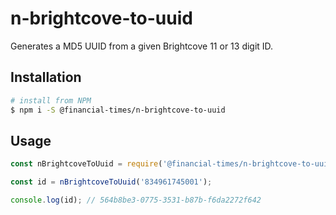 # n-brightcove-to-uuid

Generates a MD5 UUID from a given Brightcove 11 or 13 digit ID.

## Installation

```sh
# install from NPM
$ npm i -S @financial-times/n-brightcove-to-uuid
```

## Usage

```js
const nBrightcoveToUuid = require('@financial-times/n-brightcove-to-uuid');

const id = nBrightcoveToUuid('834961745001');

console.log(id); // 564b8be3-0775-3531-b87b-f6da2272f642
```
